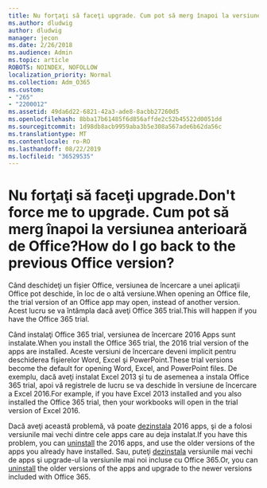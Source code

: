 ```yaml
---
title: Nu forţaţi să faceţi upgrade. Cum pot să merg înapoi la versiunea anterioară de Office?
ms.author: dludwig
author: dludwig
manager: jecon
ms.date: 2/26/2018
ms.audience: Admin
ms.topic: article
ROBOTS: NOINDEX, NOFOLLOW
localization_priority: Normal
ms.collection: Adm_O365
ms.custom:
- "265"
- "2200012"
ms.assetid: 49da6d22-6821-42a3-ade8-8acbb27260d5
ms.openlocfilehash: 8bba17b61485f6d856affde2c52b45522d0051dd
ms.sourcegitcommit: 1d98db8acb9959aba3b5e308a567ade6b62da56c
ms.translationtype: MT
ms.contentlocale: ro-RO
ms.lasthandoff: 08/22/2019
ms.locfileid: "36529535"
---
```

# <a name="dont-force-me-to-upgrade-how-do-i-go-back-to-the-previous-office-version"></a><span data-ttu-id="4d10a-103">Nu forţaţi să faceţi upgrade.</span><span class="sxs-lookup"><span data-stu-id="4d10a-103">Don't force me to upgrade.</span></span> <span data-ttu-id="4d10a-104">Cum pot să merg înapoi la versiunea anterioară de Office?</span><span class="sxs-lookup"><span data-stu-id="4d10a-104">How do I go back to the previous Office version?</span></span>

<span data-ttu-id="4d10a-105">Când deschideţi un fişier Office, versiunea de încercare a unei aplicaţii Office pot deschide, în loc de o altă versiune.</span><span class="sxs-lookup"><span data-stu-id="4d10a-105">When opening an Office file, the trial version of an Office app may open, instead of another version.</span></span> <span data-ttu-id="4d10a-106">Acest lucru se va întâmpla dacă aveţi Office 365 trial.</span><span class="sxs-lookup"><span data-stu-id="4d10a-106">This will happen if you have the Office 365 trial.</span></span>
  
<span data-ttu-id="4d10a-107">Când instalaţi Office 365 trial, versiunea de încercare 2016 Apps sunt instalate.</span><span class="sxs-lookup"><span data-stu-id="4d10a-107">When you install the Office 365 trial, the 2016 trial version of the apps are installed.</span></span> <span data-ttu-id="4d10a-108">Aceste versiuni de încercare deveni implicit pentru deschiderea fişierelor Word, Excel şi PowerPoint.</span><span class="sxs-lookup"><span data-stu-id="4d10a-108">These trial versions become the default for opening Word, Excel, and PowerPoint files.</span></span> <span data-ttu-id="4d10a-109">De exemplu, dacă aveţi instalat Excel 2013 şi tu de asemenea a instala Office 365 trial, apoi vă registrele de lucru se va deschide în versiune de încercare a Excel 2016.</span><span class="sxs-lookup"><span data-stu-id="4d10a-109">For example, if you have Excel 2013 installed and you also installed the Office 365 trial, then your workbooks will open in the trial version of Excel 2016.</span></span>
  
<span data-ttu-id="4d10a-110">Dacă aveţi această problemă, vă poate [dezinstala](https://support.office.com/article/9dd49b83-264a-477a-8fcc-2fdf5dbf61d8.aspx) 2016 apps, şi de a folosi versiunile mai vechi dintre cele apps care au deja instalat.</span><span class="sxs-lookup"><span data-stu-id="4d10a-110">If you have this problem, you can [uninstall](https://support.office.com/article/9dd49b83-264a-477a-8fcc-2fdf5dbf61d8.aspx) the 2016 apps, and use the older versions of the apps you already have installed.</span></span> <span data-ttu-id="4d10a-111">Sau, puteţi [dezinstala](https://support.office.com/article/9dd49b83-264a-477a-8fcc-2fdf5dbf61d8.aspx) versiunile mai vechi de apps şi upgrade-ul la versiunile mai noi incluse cu Office 365.</span><span class="sxs-lookup"><span data-stu-id="4d10a-111">Or, you can [uninstall](https://support.office.com/article/9dd49b83-264a-477a-8fcc-2fdf5dbf61d8.aspx) the older versions of the apps and upgrade to the newer versions included with Office 365.</span></span>
